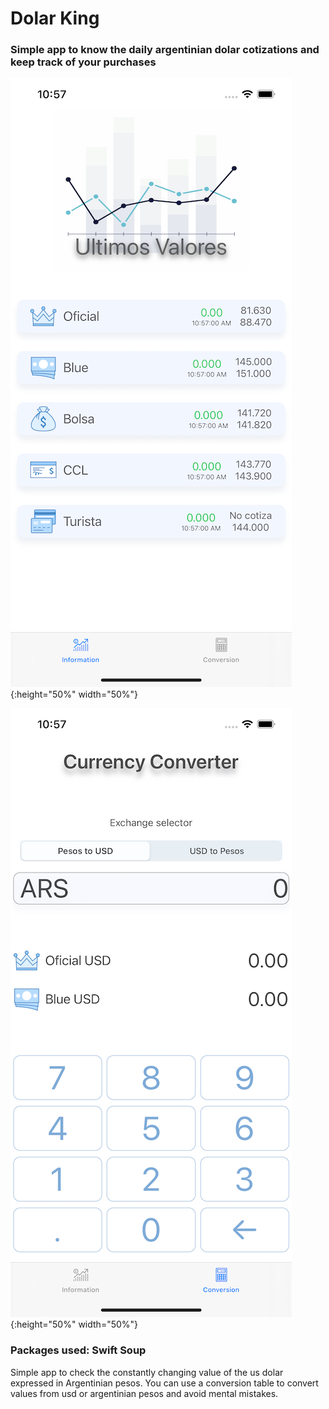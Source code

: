 #  Dolar King

### Simple app to know the daily argentinian dolar cotizations and keep track of your purchases

![alt text](https://github.com/carlosmariacaraccia/Dolar-King/blob/main/MainScreenOK.png?raw=true){:height="50%" width="50%"}

![alt text](https://github.com/carlosmariacaraccia/Dolar-King/blob/main/CurrencyConverterScreenOk.png?raw=true){:height="50%" width="50%"}



### Packages used: Swift Soup

Simple app to check the constantly changing value of the us dolar expressed in Argentinian pesos.
You can use a conversion table to convert values from usd or argentinian pesos and avoid mental mistakes.


